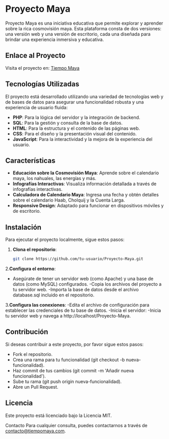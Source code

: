# Proyecto Maya

Proyecto Maya es una iniciativa educativa que permite explorar y aprender sobre la rica cosmovisión maya. Esta plataforma consta de dos versiones: una versión web y una versión de escritorio, cada una diseñada para brindar una experiencia inmersiva y educativa.

## Enlace al Proyecto

Visita el proyecto en: [Tiempo Maya](https://tiempomaya.com/)

## Tecnologías Utilizadas

El proyecto está desarrollado utilizando una variedad de tecnologías web y de bases de datos para asegurar una funcionalidad robusta y una experiencia de usuario fluida:

- **PHP**: Para la lógica del servidor y la integración de backend.
- **SQL**: Para la gestión y consulta de la base de datos.
- **HTML**: Para la estructura y el contenido de las páginas web.
- **CSS**: Para el diseño y la presentación visual del contenido.
- **JavaScript**: Para la interactividad y la mejora de la experiencia del usuario.

## Características

- **Educación sobre la Cosmovisión Maya**: Aprende sobre el calendario maya, los nahuales, las energías y más.
- **Infografías Interactivas**: Visualiza información detallada a través de infografías interactivas.
- **Calculadora de Calendario Maya**: Ingresa una fecha y obtén detalles sobre el calendario Haab, Cholquij y la Cuenta Larga.
- **Responsive Design**: Adaptado para funcionar en dispositivos móviles y de escritorio.

## Instalación

Para ejecutar el proyecto localmente, sigue estos pasos:

1. **Clona el repositorio**:
   ```bash
   git clone https://github.com/tu-usuario/Proyecto-Maya.git
   
2.**Configura el entorno**:
 - Asegúrate de tener un servidor web (como Apache) y una base de datos (como MySQL) configurados.
 -Copia los archivos del proyecto a tu servidor web.
 -Importa la base de datos desde el archivo database.sql incluido en el repositorio.

3.**Configura las conexiones**:
  -Edita el archivo de configuración para establecer las credenciales de tu base de datos.
  -Inicia el servidor:
  -Inicia tu servidor web y navega a http://localhost/Proyecto-Maya.

## Contribución

Si deseas contribuir a este proyecto, por favor sigue estos pasos:

- Fork el repositorio.
- Crea una rama para tu funcionalidad (git checkout -b nueva-funcionalidad).
- Haz commit de tus cambios (git commit -m 'Añadir nueva funcionalidad').
- Sube tu rama (git push origin nueva-funcionalidad).
- Abre un Pull Request.
  
## Licencia
Este proyecto está licenciado bajo la Licencia MIT.

Contacto
Para cualquier consulta, puedes contactarnos a través de contacto@tiempomaya.com.

